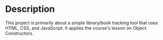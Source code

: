 # Description
This project is primarily about a simple library/book tracking tool that uses HTML, CSS, and JavaScript. It applies the course's lesson on Object Constructors.